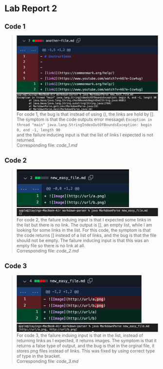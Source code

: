 # Lab Report 2
## Code 1
>![Image](Code_2.png)\
>![Image](code3-3.png)\
For code 1, the bug is that instead of using (), the links are hold by []. The symptom is that the code outputs error message\ `Exception in thread "main" java.lang.StringIndexOutOfBoundsException: begin 0, end -1, length 90`\
and the failure inducing input is that the list of links I expected is not returned.\
Corresponding file: _code_1.md_


## Code 2
>![Image](Code_1.png)\
>![Image](code2-2.png)\
For code 2, the failure induing input is that I expected some links in the list but there is no link. The output is [], an empty list, while I am looking for some links in the list. For this code, the symptom is that the code returns [] instead of a list of links, and the bug is that the file should not be empty. The failure inducing input is that this was an empty file so there is no link at all.\
Corresponding file: _code_2.md_



## Code 3
>![Image](Code_3.png)\
> ![Image](code1-1.png)\
For code 3, the failure induing input is that in the list, instead of returning links as I expected, it returns images. The symptom is that it returns a false type of output, and the bug is that in the orginal file, it stores png files instead of links. This was fixed by using correct type of type in the bracket.\
Corresponding file: _code_3.md_
